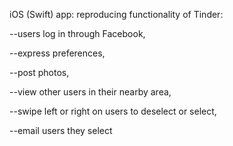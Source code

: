 iOS (Swift) app: reproducing functionality of Tinder: 

--users log in through Facebook, 

--express preferences, 

--post photos, 

--view other users in their nearby area, 

--swipe left or right on users to deselect or select, 

--email users they select 
